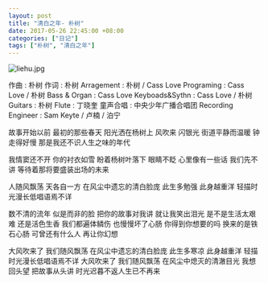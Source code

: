 ```yaml
---
layout: post
title: "清白之年- 朴树"
date: 2017-05-26 22:45:00 +08:00
categories: ["日记"]
tags: ["朴树", "清白之年"]
---
```


![liehu.jpg][1]
 

作曲 : 朴树
作词 : 朴树
Arragement :
朴树 / Cass Love
Programing :
Cass Love / 朴树
Bass & Organ :
Cass Love
Keyboads&Sythn :
Cass Love / 朴树
Guitars :
朴树
Flute : 丁晓奎
童声合唱 : 中央少年广播合唱团
Recording Engineer :
Sam Keyte / 卢楠 / 泊宁

故事开始以前
最初的那些春天
阳光洒在杨树上 风吹来 闪银光
街道平静而温暖
钟走得好慢
那是我还不识人生之味的年代

我情窦还不开
你的衬衣如雪
盼着杨树叶落下 眼睛不眨
心里像有一些话
我们先不讲
等待着那将要盛装出场的未来

人随风飘荡
天各自一方
在风尘中遗忘的清白脸庞
此生多勉强
此身越重洋
轻描时光漫长低唱语焉不详

数不清的流年
似是而非的脸
把你的故事对我讲
就让我笑出泪光
是不是生活太艰难
还是活色生香
我们都遍体鳞伤
也慢慢坏了心肠
你得到你想要的吗
换来的是铁石心肠
可曾还有什么人
再让你幻想

大风吹来了
我们随风飘荡
在风尘中遗忘的清白脸庞
此生多寒凉
此身越重洋
轻描时光漫长低唱语焉不详
大风吹来了
我们随风飘荡
在风尘中熄灭的清澈目光
我想回头望
把故事从头讲
时光迟暮不返人生已不再来


  [1]: https://xy07-1251893119.costj.myqcloud.com/2017/05/26/3883875913.jpg